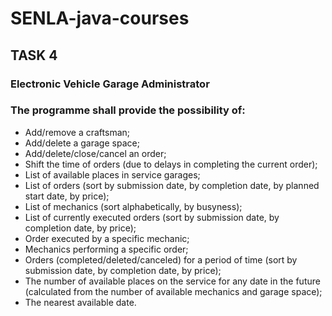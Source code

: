 # SENLA-java-courses
## TASK 4
### Electronic Vehicle Garage Administrator
### The programme shall provide the possibility of:

* Add/remove a craftsman;
* Add/delete a garage space;
* Add/delete/close/cancel an order;
* Shift the time of orders (due to delays in completing the current order);
* List of available places in service garages;
* List of orders (sort by submission date, by completion date, by planned start date, by price);
* List of mechanics (sort alphabetically, by busyness);
* List of currently executed orders (sort by submission date, by completion date, by price);
* Order executed by a specific mechanic;
* Mechanics performing a specific order;
* Orders (completed/deleted/canceled) for a period of time (sort by submission date, by completion date, by price);
* The number of available places on the service for any date in the future (calculated from the number of available mechanics and garage space);
* The nearest available date.